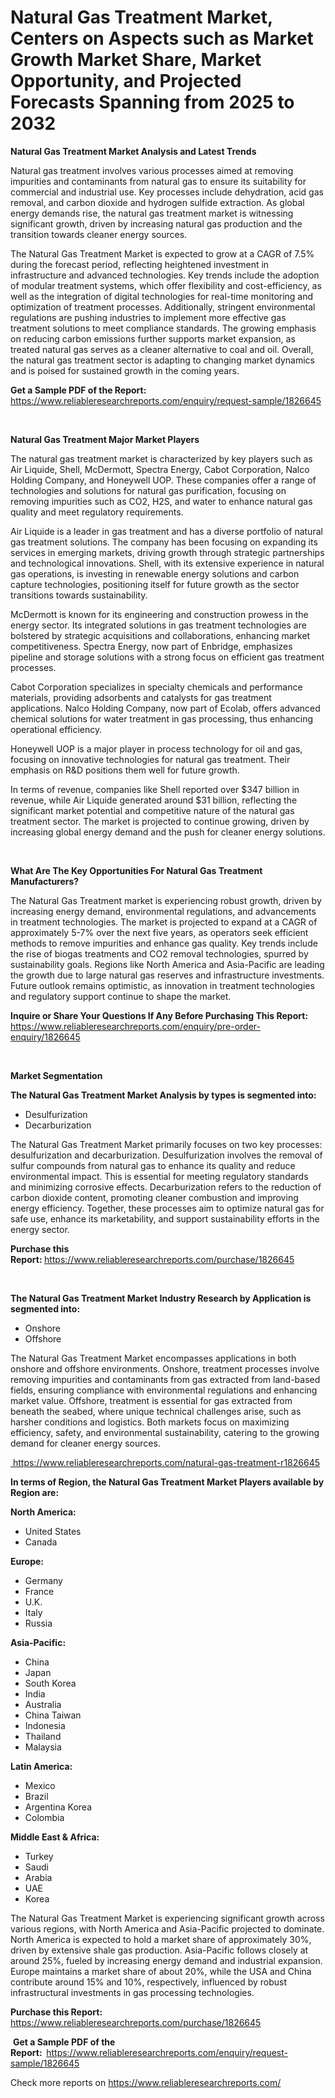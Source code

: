 <p><h1>Natural Gas Treatment Market, Centers on Aspects such as Market Growth Market Share, Market Opportunity, and Projected Forecasts Spanning from 2025 to 2032</h1></p><p><strong>Natural Gas Treatment Market Analysis and Latest Trends</strong></p>
<p><p>Natural gas treatment involves various processes aimed at removing impurities and contaminants from natural gas to ensure its suitability for commercial and industrial use. Key processes include dehydration, acid gas removal, and carbon dioxide and hydrogen sulfide extraction. As global energy demands rise, the natural gas treatment market is witnessing significant growth, driven by increasing natural gas production and the transition towards cleaner energy sources. </p><p>The Natural Gas Treatment Market is expected to grow at a CAGR of 7.5% during the forecast period, reflecting heightened investment in infrastructure and advanced technologies. Key trends include the adoption of modular treatment systems, which offer flexibility and cost-efficiency, as well as the integration of digital technologies for real-time monitoring and optimization of treatment processes. Additionally, stringent environmental regulations are pushing industries to implement more effective gas treatment solutions to meet compliance standards. The growing emphasis on reducing carbon emissions further supports market expansion, as treated natural gas serves as a cleaner alternative to coal and oil. Overall, the natural gas treatment sector is adapting to changing market dynamics and is poised for sustained growth in the coming years.</p></p>
<p><strong>Get a Sample PDF of the Report:&nbsp;</strong> <a href="https://www.reliableresearchreports.com/enquiry/request-sample/1826645?utm_campaign=1950&utm_medium=2&utm_source=Github&utm_content=ia&utm_term=13022025&utm_id=natural-gas-treatment">https://www.reliableresearchreports.com/enquiry/request-sample/1826645</a></p>
<p>&nbsp;</p>
<p><strong>Natural Gas Treatment Major Market Players</strong></p>
<p><p>The natural gas treatment market is characterized by key players such as Air Liquide, Shell, McDermott, Spectra Energy, Cabot Corporation, Nalco Holding Company, and Honeywell UOP. These companies offer a range of technologies and solutions for natural gas purification, focusing on removing impurities such as CO2, H2S, and water to enhance natural gas quality and meet regulatory requirements.</p><p>Air Liquide is a leader in gas treatment and has a diverse portfolio of natural gas treatment solutions. The company has been focusing on expanding its services in emerging markets, driving growth through strategic partnerships and technological innovations. Shell, with its extensive experience in natural gas operations, is investing in renewable energy solutions and carbon capture technologies, positioning itself for future growth as the sector transitions towards sustainability.</p><p>McDermott is known for its engineering and construction prowess in the energy sector. Its integrated solutions in gas treatment technologies are bolstered by strategic acquisitions and collaborations, enhancing market competitiveness. Spectra Energy, now part of Enbridge, emphasizes pipeline and storage solutions with a strong focus on efficient gas treatment processes.</p><p>Cabot Corporation specializes in specialty chemicals and performance materials, providing adsorbents and catalysts for gas treatment applications. Nalco Holding Company, now part of Ecolab, offers advanced chemical solutions for water treatment in gas processing, thus enhancing operational efficiency.</p><p>Honeywell UOP is a major player in process technology for oil and gas, focusing on innovative technologies for natural gas treatment. Their emphasis on R&D positions them well for future growth.</p><p>In terms of revenue, companies like Shell reported over $347 billion in revenue, while Air Liquide generated around $31 billion, reflecting the significant market potential and competitive nature of the natural gas treatment sector. The market is projected to continue growing, driven by increasing global energy demand and the push for cleaner energy solutions.</p></p>
<p>&nbsp;</p>
<p><strong>What Are The Key Opportunities For Natural Gas Treatment Manufacturers?</strong></p>
<p><p>The Natural Gas Treatment market is experiencing robust growth, driven by increasing energy demand, environmental regulations, and advancements in treatment technologies. The market is projected to expand at a CAGR of approximately 5-7% over the next five years, as operators seek efficient methods to remove impurities and enhance gas quality. Key trends include the rise of biogas treatments and CO2 removal technologies, spurred by sustainability goals. Regions like North America and Asia-Pacific are leading the growth due to large natural gas reserves and infrastructure investments. Future outlook remains optimistic, as innovation in treatment technologies and regulatory support continue to shape the market.</p></p>
<p><strong>Inquire or Share Your Questions If Any Before Purchasing This Report:</strong> <a href="https://www.reliableresearchreports.com/enquiry/pre-order-enquiry/1826645?utm_campaign=1950&utm_medium=2&utm_source=Github&utm_content=ia&utm_term=13022025&utm_id=natural-gas-treatment">https://www.reliableresearchreports.com/enquiry/pre-order-enquiry/1826645</a></p>
<p>&nbsp;</p>
<p><strong>Market Segmentation</strong></p>
<p><strong>The Natural Gas Treatment Market Analysis by types is segmented into:</strong></p>
<p><ul><li>Desulfurization</li><li>Decarburization</li></ul></p>
<p><p>The Natural Gas Treatment Market primarily focuses on two key processes: desulfurization and decarburization. Desulfurization involves the removal of sulfur compounds from natural gas to enhance its quality and reduce environmental impact. This is essential for meeting regulatory standards and minimizing corrosive effects. Decarburization refers to the reduction of carbon dioxide content, promoting cleaner combustion and improving energy efficiency. Together, these processes aim to optimize natural gas for safe use, enhance its marketability, and support sustainability efforts in the energy sector.</p></p>
<p><strong>Purchase this Report:&nbsp;</strong><a href="https://www.reliableresearchreports.com/purchase/1826645?utm_campaign=1950&utm_medium=2&utm_source=Github&utm_content=ia&utm_term=13022025&utm_id=natural-gas-treatment">https://www.reliableresearchreports.com/purchase/1826645</a></p>
<p>&nbsp;</p>
<p><strong>The Natural Gas Treatment Market Industry Research by Application is segmented into:</strong></p>
<p><ul><li>Onshore</li><li>Offshore</li></ul></p>
<p><p>The Natural Gas Treatment Market encompasses applications in both onshore and offshore environments. Onshore, treatment processes involve removing impurities and contaminants from gas extracted from land-based fields, ensuring compliance with environmental regulations and enhancing market value. Offshore, treatment is essential for gas extracted from beneath the seabed, where unique technical challenges arise, such as harsher conditions and logistics. Both markets focus on maximizing efficiency, safety, and environmental sustainability, catering to the growing demand for cleaner energy sources.</p></p>
<p><a href="https://www.reliableresearchreports.com/natural-gas-treatment-r1826645?utm_campaign=1950&utm_medium=2&utm_source=Github&utm_content=ia&utm_term=13022025&utm_id=natural-gas-treatment">&nbsp;https://www.reliableresearchreports.com/natural-gas-treatment-r1826645</a></p>
<p><strong>In terms of Region, the Natural Gas Treatment Market Players available by Region are:</strong></p>
<p>
    <p> <strong> North America: </strong>
        <ul>
            <li>United States</li>
            <li>Canada</li>
        </ul>
        </p> 
    <p> <strong> Europe: </strong>
        <ul>
            <li>Germany</li>
            <li>France</li>
            <li>U.K.</li>
            <li>Italy</li>
            <li>Russia</li>
        </ul>
        </p> 
    <p> <strong> Asia-Pacific: </strong>
        <ul>
            <li>China</li>
            <li>Japan</li>
            <li>South Korea</li>
            <li>India</li>
            <li>Australia</li>
            <li>China Taiwan</li>
            <li>Indonesia</li>
            <li>Thailand</li>
            <li>Malaysia</li>
        </ul>
        </p> 
    <p> <strong> Latin America: </strong>
        <ul>
            <li>Mexico</li>
            <li>Brazil</li>
            <li>Argentina Korea</li>
            <li>Colombia</li>
        </ul>
        </p> 
    <p> <strong> Middle East & Africa: </strong>
        <ul>
            <li>Turkey</li>
            <li>Saudi</li>
            <li>Arabia</li>
            <li>UAE</li>
            <li>Korea</li>
        </ul>
    </p>
    </p>
<p><p>The Natural Gas Treatment Market is experiencing significant growth across various regions, with North America and Asia-Pacific projected to dominate. North America is expected to hold a market share of approximately 30%, driven by extensive shale gas production. Asia-Pacific follows closely at around 25%, fueled by increasing energy demand and industrial expansion. Europe maintains a market share of about 20%, while the USA and China contribute around 15% and 10%, respectively, influenced by robust infrastructural investments in gas processing technologies.</p></p>
<p><strong>Purchase this Report: </strong><a href="https://www.reliableresearchreports.com/purchase/1826645?utm_campaign=1950&utm_medium=2&utm_source=Github&utm_content=ia&utm_term=13022025&utm_id=natural-gas-treatment">https://www.reliableresearchreports.com/purchase/1826645</a></p>
<p>&nbsp;<strong>Get a Sample PDF of the Report:&nbsp;&nbsp;</strong><a href="https://www.reliableresearchreports.com/enquiry/request-sample/1826645?utm_campaign=1950&utm_medium=2&utm_source=Github&utm_content=ia&utm_term=13022025&utm_id=natural-gas-treatment">https://www.reliableresearchreports.com/enquiry/request-sample/1826645</a></p>
<p><strong></strong></p>
<p>Check more reports on <a href="https://www.reliableresearchreports.com/?utm_campaign=1950&utm_medium=2&utm_source=Github&utm_content=ia&utm_term=13022025&utm_id=natural-gas-treatment">https://www.reliableresearchreports.com/</a></p>